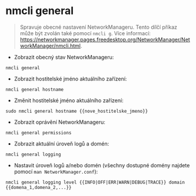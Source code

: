 # nmcli general

> Spravuje obecné nastavení NetworkManageru.
> Tento dílčí příkaz může být zvolán také pomocí `nmcli g`.
> Více informací: <https://networkmanager.pages.freedesktop.org/NetworkManager/NetworkManager/nmcli.html>.

- Zobrazit obecný stav NetworkManageru:

`nmcli general`

- Zobrazit hostitelské jméno aktuálního zařízení:

`nmcli general hostname`

- Změnit hostitelské jméno aktuálního zařízení:

`sudo nmcli general hostname {{nove_hostitelske_jmeno}}`

- Zobrazit oprávění NetworkManageru:

`nmcli general permissions`

- Zobrazit aktuální úroveň logů a domén:

`nmcli general logging`

- Nastavit úroveň logů a/nebo domén (všechny dostupné domény najdete pomocí `man NetworkManager.conf`):

`nmcli general logging level {{INFO|OFF|ERR|WARN|DEBUG|TRACE}} domain {{domena_1,domena_2,...}}`
